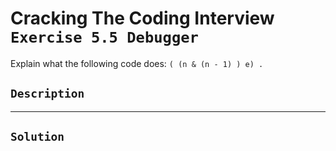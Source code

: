 # Cracking The Coding Interview `Exercise 5.5 Debugger`

Explain what the following code does: `( (n & (n - 1) ) e) .`

## `Description`

---

## `Solution`